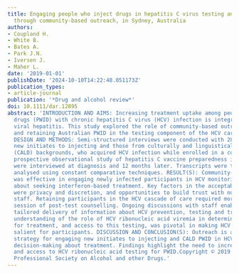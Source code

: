 ```yaml
---
title: Engaging people who inject drugs in hepatitis C virus testing and prevention
  through community-based outreach, in Sydney, Australia
authors:
- Coupland H.
- White B.
- Bates A.
- Park J.N.
- Iversen J.
- Maher L.
date: '2019-01-01'
publishDate: '2024-10-10T14:22:48.051173Z'
publication_types:
- article-journal
publication: '*Drug and alcohol review*'
doi: 10.1111/dar.12895
abstract: 'INTRODUCTION AND AIMS: Increasing treatment uptake among people who inject
  drugs (PWID) with chronic hepatitis C virus (HCV) infection is integral to eliminating
  viral hepatitis. This study explored the role of community-based outreach in engaging
  and retaining Australian PWID in the testing component of the HCV care cascade.
  DESIGN AND METHODS: Semi-structured interviews were conducted with 28 PWID, including
  new initiates to injecting and those from culturally and linguistically diverse
  (CALD) backgrounds, who acquired HCV infection while enrolled in a community-based
  prospective observational study of hepatitis C vaccine preparedness in Sydney. Participants
  were interviewed at diagnosis and 12 months later. Transcripts were thematically
  analysed using constant comparative techniques. RESULT(S): Community-based outreach
  was effective in engaging newly infected participants in HCV monitoring and decision-making
  about seeking interferon-based treatment. Key factors in the acceptability of outreach
  were privacy and discretion, and opportunities to build trust with non-judgmental
  staff. Retaining participants in the HCV cascade of care required more than a one-off
  session of post-test counselling. Ongoing discussions with staff enabled paced and
  tailored delivery of information about HCV prevention, testing and treatment. Increased
  understanding of the role of HCV ribonucleic acid viremia in determining the need
  for treatment, and access to this testing, was pivotal in making HCV monitoring
  salient for participants. DISCUSSION AND CONCLUSION(S): Outreach is an effective
  strategy for engaging new initiates to injecting and CALD PWID in HCV testing and
  decision-making about treatment. Findings highlight the need to increase availability
  and access to HCV ribonucleic acid testing for PWID.Copyright © 2019 Australasian
  Professional Society on Alcohol and other Drugs.'
---
```

